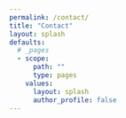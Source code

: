 ```yaml
---
permalink: /contact/
title: "Contact"
layout: splash
defaults:
  # _pages
  - scope:
      path: ""
      type: pages
    values:
      layout: splash
      author_profile: false
---
```

